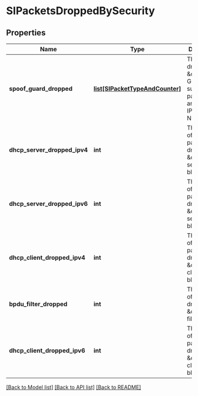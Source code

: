 # SIPacketsDroppedBySecurity

## Properties
Name | Type | Description | Notes
------------ | ------------- | ------------- | -------------
**spoof_guard_dropped** | [**list[SIPacketTypeAndCounter]**](SIPacketTypeAndCounter.md) | The packets dropped by \&quot;Spoof Guard\&quot;; supported packet types are IPv4, IPv6, ARP, ND, non-IP. | [optional] 
**dhcp_server_dropped_ipv4** | **int** | The number of IPv4 packets dropped by \&quot;DHCP server block\&quot;. | [optional] 
**dhcp_server_dropped_ipv6** | **int** | The number of IPv6 packets dropped by \&quot;DHCP server block\&quot;. | [optional] 
**dhcp_client_dropped_ipv4** | **int** | The number of IPv4 packets dropped by \&quot;DHCP client block\&quot;. | [optional] 
**bpdu_filter_dropped** | **int** | The number of packets dropped by \&quot;BPDU filter\&quot;. | [optional] 
**dhcp_client_dropped_ipv6** | **int** | The number of IPv6 packets dropped by \&quot;DHCP client block\&quot;. | [optional] 

[[Back to Model list]](../README.md#documentation-for-models) [[Back to API list]](../README.md#documentation-for-api-endpoints) [[Back to README]](../README.md)

